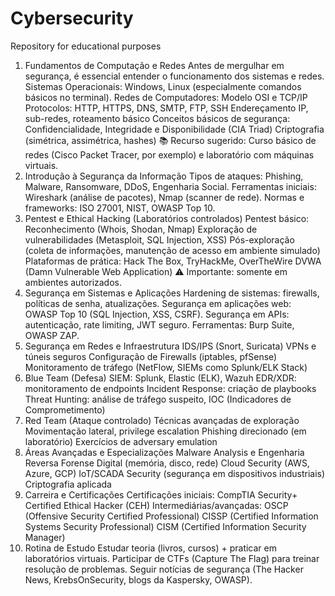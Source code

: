 # Cybersecurity
Repository for educational purposes


1. Fundamentos de Computação e Redes
Antes de mergulhar em segurança, é essencial entender o funcionamento dos sistemas e redes.
Sistemas Operacionais: Windows, Linux (especialmente comandos básicos no terminal).
Redes de Computadores:
Modelo OSI e TCP/IP
Protocolos: HTTP, HTTPS, DNS, SMTP, FTP, SSH
Endereçamento IP, sub-redes, roteamento básico
Conceitos básicos de segurança:
Confidencialidade, Integridade e Disponibilidade (CIA Triad)
Criptografia (simétrica, assimétrica, hashes)
📚 Recurso sugerido: Curso básico de redes (Cisco Packet Tracer, por exemplo) e laboratório com máquinas virtuais.
2. Introdução à Segurança da Informação
Tipos de ataques: Phishing, Malware, Ransomware, DDoS, Engenharia Social.
Ferramentas iniciais: Wireshark (análise de pacotes), Nmap (scanner de rede).
Normas e frameworks: ISO 27001, NIST, OWASP Top 10.
3. Pentest e Ethical Hacking (Laboratórios controlados)
Pentest básico:
Reconhecimento (Whois, Shodan, Nmap)
Exploração de vulnerabilidades (Metasploit, SQL Injection, XSS)
Pós-exploração (coleta de informações, manutenção de acesso em ambiente simulado)
Plataformas de prática:
Hack The Box, TryHackMe, OverTheWire
DVWA (Damn Vulnerable Web Application)
⚠️ Importante: somente em ambientes autorizados.
4. Segurança em Sistemas e Aplicações
Hardening de sistemas: firewalls, políticas de senha, atualizações.
Segurança em aplicações web: OWASP Top 10 (SQL Injection, XSS, CSRF).
Segurança em APIs: autenticação, rate limiting, JWT seguro.
Ferramentas: Burp Suite, OWASP ZAP.
5. Segurança em Redes e Infraestrutura
IDS/IPS (Snort, Suricata)
VPNs e túneis seguros
Configuração de Firewalls (iptables, pfSense)
Monitoramento de tráfego (NetFlow, SIEMs como Splunk/ELK Stack)
6. Blue Team (Defesa)
SIEM: Splunk, Elastic (ELK), Wazuh
EDR/XDR: monitoramento de endpoints
Incident Response: criação de playbooks
Threat Hunting: análise de tráfego suspeito, IOC (Indicadores de Comprometimento)
7. Red Team (Ataque controlado)
Técnicas avançadas de exploração
Movimentação lateral, privilege escalation
Phishing direcionado (em laboratório)
Exercícios de adversary emulation
8. Áreas Avançadas e Especializações
Malware Analysis e Engenharia Reversa
Forense Digital (memória, disco, rede)
Cloud Security (AWS, Azure, GCP)
IoT/SCADA Security (segurança em dispositivos industriais)
Criptografia aplicada
9. Carreira e Certificações
Certificações iniciais:
CompTIA Security+
Certified Ethical Hacker (CEH)
Intermediárias/avançadas:
OSCP (Offensive Security Certified Professional)
CISSP (Certified Information Systems Security Professional)
CISM (Certified Information Security Manager)
10. Rotina de Estudo
Estudar teoria (livros, cursos) + praticar em laboratórios virtuais.
Participar de CTFs (Capture The Flag) para treinar resolução de problemas.
Seguir notícias de segurança (The Hacker News, KrebsOnSecurity, blogs da Kaspersky, OWASP).
